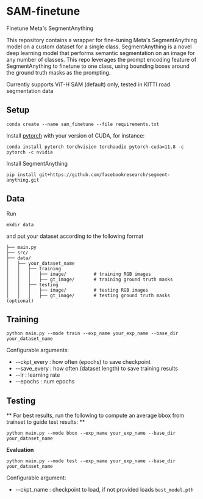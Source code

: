 # SAM-finetune
Finetune Meta's SegmentAnything 

This repository contains a wrapper for fine-tuning Meta's SegmentAnything model on a custom dataset
 for a single class. SegmentAnything is a novel deep learning model that performs semantic segmentation on an image for any number of classes. This repo leverages the prompt encoding feature of SegmentAnything to finetune to one class, using bounding boxes around the ground truth masks as the prompting.

Currently supports ViT-H SAM (default) only, tested in KITTI road segmentation data


## Setup

```
conda create --name sam_finetune --file requirements.txt
```

Install [pytorch](https://pytorch.org/) with your version of CUDA, for instance:

```
conda install pytorch torchvision torchaudio pytorch-cuda=11.8 -c pytorch -c nvidia
```

Install SegmentAnything

```
pip install git+https://github.com/facebookresearch/segment-anything.git
```


## Data

Run

```
mkdir data
```

and put your dataset according to the following format

```
├── main.py
├── src/
├── data/    
│   ├── your_dataset_name           
│   │   ├── training    
│   │   │   ├── image/          # training RGB images
│   │   │   ├── gt_image/       # training ground truth masks
│   │   ├── testing      
│   │   │   ├── image/          # testing RGB images
│   │   │   ├── gt_image/       # testing ground truth masks (optional)      

```

## Training

```
python main.py --mode train --exp_name your_exp_name --base_dir your_dataset_name
```

Configurable arguments:
* --ckpt_every      : how often (epochs) to save checkpoint
* --save_every      : how often (dataset length) to save training results
* --lr              : learning rate
* --epochs          : num epochs


## Testing

** For best results, run the following to compute an average bbox from trainset to guide test results: ** 

```
python main.py --mode bbox --exp_name your_exp_name --base_dir your_dataset_name
```

**Evaluation**
```
python main.py --mode test --exp_name your_exp_name --base_dir your_dataset_name
```

Configurable argument:
* --ckpt_name       : checkpoint to load, if not provided loads ```best_model.pth```